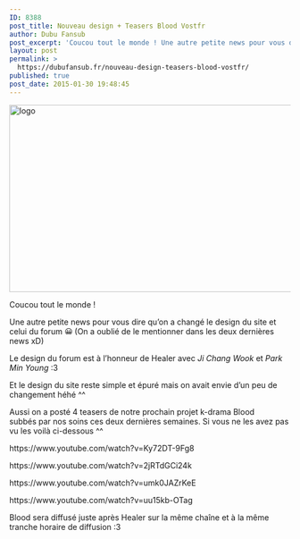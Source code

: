 ```yaml
---
ID: 8388
post_title: Nouveau design + Teasers Blood Vostfr
author: Dubu Fansub
post_excerpt: 'Coucou tout le monde ! Une autre petite news pour vous dire qu&rsquo;on a chang&eacute; le design du site et celui du forum &#128512; (On a oubli&eacute; de le mentionner dans les deux derni&egrave;res news xD) Le design du forum...'
layout: post
permalink: >
  https://dubufansub.fr/nouveau-design-teasers-blood-vostfr/
published: true
post_date: 2015-01-30 19:48:45
---
```

<p><a href="http://forum.dubufansub.fr/"><img class="aligncenter wp-image-1593 size-full" src="https://dubufansub.fr/wp-content/uploads/logo.png" alt="logo" width="990" height="335" srcset="https://dubufansub.fr/wp-content/uploads/logo.png 990w, https://dubufansub.fr/wp-content/uploads/logo-300x102.png 300w" sizes="(max-width: 990px) 100vw, 990px" /></a></p>
<p>Coucou tout le monde !</p>
<p>Une autre petite news pour vous dire qu&#8217;on a changé le design du site et celui du forum <img src="https://s.w.org/images/core/emoji/2.4/72x72/1f600.png" alt="😀" class="wp-smiley" style="height: 1em; max-height: 1em;" /> (On a oublié de le mentionner dans les deux dernières news xD)</p>
<p>Le design du forum est à l&#8217;honneur de Healer avec <em>Ji Chang Wook</em> et <em>Park Min Young</em> :3</p>
<p>Et le design du site reste simple et épuré mais on avait envie d&#8217;un peu de changement héhé ^^</p>
<p>Aussi on a posté 4 teasers de notre prochain projet k-drama Blood subbés par nos soins ces deux dernières semaines. Si vous ne les avez pas vu les voilà ci-dessous ^^</p>
<p>https://www.youtube.com/watch?v=Ky72DT-9Fg8</p>
<p>https://www.youtube.com/watch?v=2jRTdGCi24k</p>
<p>https://www.youtube.com/watch?v=umk0JAZrKeE</p>
<p>https://www.youtube.com/watch?v=uu15kb-OTag</p>
<p>Blood sera diffusé juste après Healer sur la même chaîne et à la même tranche horaire de diffusion :3</p>